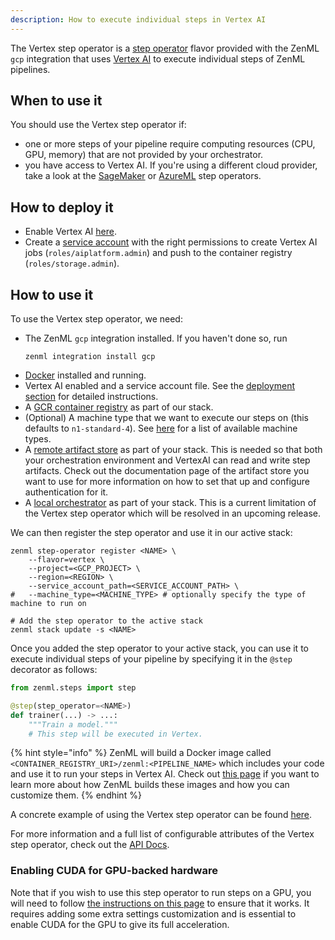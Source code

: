 ```yaml
---
description: How to execute individual steps in Vertex AI
---
```


The Vertex step operator is a [step operator](./step-operators.md) flavor 
provided with the ZenML `gcp` integration that uses 
[Vertex AI](https://cloud.google.com/vertex-ai) to execute individual steps of 
ZenML pipelines.

## When to use it

You should use the Vertex step operator if:
* one or more steps of your pipeline require computing resources 
(CPU, GPU, memory) that are not provided by your orchestrator.
* you have access to Vertex AI. If you're using a different cloud provider, take 
a look at the [SageMaker](./amazon-sagemaker.md) or [AzureML](./azureml.md) 
step operators.

## How to deploy it

* Enable Vertex AI [here](https://console.cloud.google.com/vertex-ai).
* Create a [service account](https://cloud.google.com/iam/docs/service-accounts) 
with the right permissions to create Vertex AI jobs (`roles/aiplatform.admin`)
and push to the container registry (`roles/storage.admin`).

## How to use it

To use the Vertex step operator, we need:
* The ZenML `gcp` integration installed. If you haven't done so, run 
    ```shell
    zenml integration install gcp
    ```
* [Docker](https://www.docker.com) installed and running.
* Vertex AI enabled and a service account file. See the [deployment section](#how-do-you-deploy-it)
for detailed instructions.
* A [GCR container registry](../container-registries/gcloud.md) as part of our 
stack.
* (Optional) A machine type that we want to execute our steps on (this 
defaults to `n1-standard-4`). See [here](https://cloud.google.com/vertex-ai/docs/training/configure-compute#machine-types)
for a list of available machine types.
* A [remote artifact store](../artifact-stores/artifact-stores.md) as part of 
your stack. This is needed so that both your orchestration environment and 
VertexAI can read and write step artifacts. Check out the documentation page 
of the artifact store you want to use for more information on how to set that up
and configure authentication for it.
* A [local orchestrator](../orchestrators/local.md) as part of your stack. 
This is a current limitation of the Vertex step operator which will be 
resolved in an upcoming release.

We can then register the step operator and use it in our active stack:
```shell
zenml step-operator register <NAME> \
    --flavor=vertex \
    --project=<GCP_PROJECT> \
    --region=<REGION> \
    --service_account_path=<SERVICE_ACCOUNT_PATH> \
#   --machine_type=<MACHINE_TYPE> # optionally specify the type of machine to run on

# Add the step operator to the active stack
zenml stack update -s <NAME>
```

Once you added the step operator to your active stack, you can use it to
execute individual steps of your pipeline by specifying it in the `@step` 
decorator as follows:
```python
from zenml.steps import step

@step(step_operator=<NAME>)
def trainer(...) -> ...:
    """Train a model."""
    # This step will be executed in Vertex.
```

{% hint style="info" %}
ZenML will build a Docker image called `<CONTAINER_REGISTRY_URI>/zenml:<PIPELINE_NAME>`
which includes your code and use it to run your steps in Vertex AI. Check out
[this page](../../advanced-guide/pipelines/containerization.md) if you want to 
learn more about how ZenML builds these images and how you can customize them.
{% endhint %}

A concrete example of using the Vertex step operator can be found 
[here](https://github.com/zenml-io/zenml/tree/main/examples/step_operator_remote_training).

For more information and a full list of configurable attributes of the Vertex 
step operator, check out the [API Docs](https://apidocs.zenml.io/latest/api_docs/integration_code_docs/integrations-gcp/#zenml.integrations.gcp.step_operators.vertex_step_operator.VertexStepOperator).

### Enabling CUDA for GPU-backed hardware

Note that if you wish to use this step operator to run steps on a GPU, you will
need to follow [the instructions on this page](../../advanced-guide/pipelines/gpu-hardware.md) to ensure that it works. It
requires adding some extra settings customization and is essential to enable
CUDA for the GPU to give its full acceleration.
